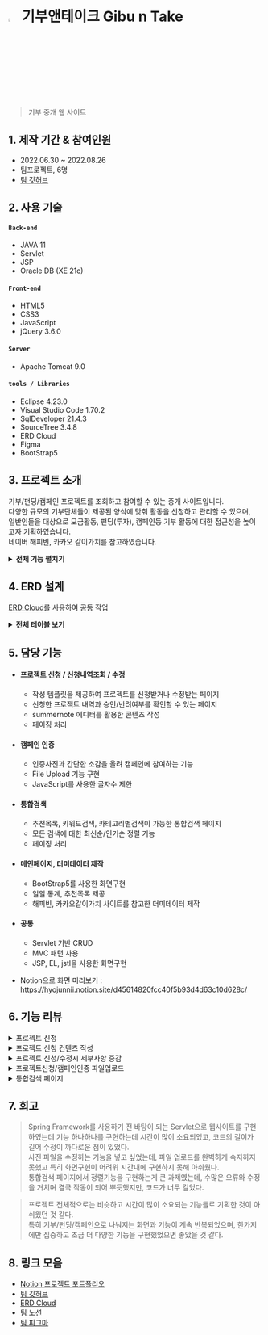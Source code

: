 # <img src="https://user-images.githubusercontent.com/96437859/203319416-bc8b7035-73be-492c-9286-974a1ba70bcf.png" width="4%" height="4%"> 기부앤테이크 Gibu n Take
> 기부 중개 웹 사이트


## 1. 제작 기간 & 참여인원
- 2022.06.30 ~ 2022.08.26
- 팀프로젝트, 6명
- [팀 깃허브](https://github.com/hyojunnii/GibuAndTake) <br>


## 2. 사용 기술
#### `Back-end`
  - JAVA 11
  - Servlet
  - JSP
  - Oracle DB (XE 21c)
#### `Front-end`
  - HTML5
  - CSS3
  - JavaScript
  - jQuery 3.6.0
#### `Server`
  - Apache Tomcat 9.0
#### `tools / Libraries`
  - Eclipse 4.23.0
  - Visual Studio Code 1.70.2
  - SqlDeveloper 21.4.3
  - SourceTree 3.4.8
  - ERD Cloud
  - Figma
  - BootStrap5


## 3. 프로젝트 소개
기부/펀딩/캠페인 프로젝트를 조회하고 참여할 수 있는 중개 사이트입니다. <br>
다양한 규모의 기부단체들이 제공된 양식에 맞춰 활동을 신청하고 관리할 수 있으며, <br>
일반인들을 대상으로 모금활동, 펀딩(투자), 캠페인등 기부 활동에 대한 접근성을 높이고자 기획하였습니다. <br>
네이버 해피빈, 카카오 같이가치를 참고하였습니다.

<details>
<summary><b>전체 기능 펼치기</b></summary>
<div markdown="1">

### 4.1. 팀원별 기능
  
- **김우인(조장)** - 로그인, 회원가입, ID찾기, PWD찾기, 회원정보수정
- **권효정(형상관리)** - 프로젝트 신청, 수정, 캠페인 인증, 통합검색, 메인페이지, 더미데이터
- **조아연(DB관리)** - 명세서/영수증 조회, 출력, 홈페이지소개
- **곽우진** - 결제, 후기, 스토리(프로젝트현황), 헤더푸터
- **박준혁** - 프로젝트 조회, 프로젝트 참여, 댓글
- **박찬수** - 공지사항, FAQ/문의게시판, 일정관리

### 4.2. 기능 상세

- **일반회원/기업**
  - 회원가입/탈퇴
  - 로그인/로그아웃
  - 아이디/비밀번호찾기
  - 기부명세서 관리
  - 기부영수증 관리

- **프로젝트**
  - 프로젝트 신청
  - 프로젝트 수정
  - 프로젝트 조회
  - 결제
  - 캠페인 인증
  - 후기
  - 댓글
  
- **게시판**
  - 공지사항
  - FAQ
  - 문의
  
- **홈페이지**
  - 통합검색
  - 스토리 (프로젝트 현황)
  - 소개페이지
  - 메인페이지
  
</div>
</details>


## 4. ERD 설계
[ERD Cloud](https://www.erdcloud.com/d/MD3avQAnxDDqXMq2D)를 사용하여 공동 작업
<details>
<summary><b>전체 테이블 보기</b></summary>

![기부앤테이크](https://user-images.githubusercontent.com/96437859/203082016-5668bb7c-fda4-4d78-8d52-49ce1a049a4f.png)

</details>


## 5. 담당 기능 

- #### 프로젝트 신청 / 신청내역조회 / 수정
  - 작성 템플릿을 제공하여 프로젝트를 신청받거나 수정받는 페이지
  - 신청한 프로잭트 내역과 승인/반려여부를 확인할 수 있는 페이지
  - summernote 에디터를 활용한 콘텐츠 작성
  - 페이징 처리
- #### 캠페인 인증
  - 인증사진과 간단한 소감을 올려 캠페인에 참여하는 기능
  - File Upload 기능 구현
  - JavaScript를 사용한 글자수 제한
- #### 통합검색
  - 추천목록, 키워드검색, 카테고리별검색이 가능한 통합검색 페이지
  - 모든 검색에 대한 최신순/인기순 정렬 기능
  - 페이징 처리
- #### 메인페이지, 더미데이터 제작
  - BootStrap5를 사용한 화면구현
  - 일일 통계, 추천목록 제공
  - 해피빈, 카카오같이가치 사이트를 참고한 더미데이터 제작
- #### 공통
  - Servlet 기반 CRUD
  - MVC 패턴 사용
  - JSP, EL, jstl을 사용한 화면구현

- Notion으로 화면 미리보기 : <https://hyojunnii.notion.site/d45614820fcc40f5b93d4d63c10d628c/>
  
## 6. 기능 리뷰
<details>
<summary>프로젝트 신청</summary>
- 기부/펀딩/캠페인이 등록테이블을 중심으로 각각 세부사항이 여러개로 나뉘어 있었으며, 최대 4개의 테이블에 데이터를 나누어 넣어줬어야 했다.<br>
- if문으로 돌아가면서 데이터를 삽입했고, 중간에 삽입이 안될시 전체 롤백되는 코드로 작성하였다.
</details>
<details>
<summary>프로젝트 신청 컨텐츠 작성</summary>
- 기존 textarea를 사용하다 화면이 아쉽다는 생각이 들었고, 팀원분이 summernote 에디터를 추천해주어 사용하게 되었다. <br>
- 사용방법을 익히는데 시간이 다소 소요되었다.
</details>
<details>
<summary>프로젝트 신청/수정시 세부사항 증감</summary>
- 기부/펀딩에서 세부지출사항목록과 리워드목록을 입력받아야 했고 추가하거나 삭제한 칸을 모두 DB에 적용해야 했다. <br>
- 칸 추가/삭제는 JavaScript 테이블 셀추가로 구현하였으며 string 배열로 각각 저장하여 반복문으로 삽입하였다. <br>
- 프로젝트 수정도 목록을 DB에서 배열로 받아와 jstl 반복문으로 화면에 출력하였다.
</details>
<details>
<summary>프로젝트신청/캠페인인증 파일업로드</summary>
- form의 multipartdata방식으로 받아와 currenttimemills와 randomUUID를 사용하여 새로운 이름을 생성하고 <br>
  stream을 사용하여 바뀐 파일 명으로 서버에 저장하고 DB에 이름을 업로드해주었다.
</details>
<details>
<summary>통합검색 페이지</summary>
- 추천목록/키워드검색/주제별검색 별로 화면을 다르게 나타내기 위해 EL표현식을 사용하였다. <br>
- PageVo를 만들고 SQL ROWNUM과 서브쿼리를 사용하여 페이징 처리를 구현하였다. <br>
- 기능별로 DAO단에서 정렬을 따로 구현하였다..
</details>


## 7. 회고
> Spring Framework를 사용하기 전 바탕이 되는 Servlet으로 웹사이트를 구현하였는데 기능 하나하나를 구현하는데 시간이 많이 소요되었고, 코드의 길이가 길어 수정이 까다로운 점이 있었다. <br>
> 사진 파일을 수정하는 기능을 넣고 싶었는데, 파일 업로드를 완벽하게 숙지하지 못했고 특히 화면구현이 어려워 시간내에 구현하지 못해 아쉬웠다. <br>
> 통합검색 페이지에서 정렬기능을 구현하는게 큰 과제였는데, 수많은 오류와 수정을 거치며 결국 작동이 되어 뿌듯했지만, 코드가 너무 길었다.<br>

> 프로젝트 전체적으로는 비슷하고 시간이 많이 소요되는 기능들로 기획한 것이 아쉬웠던 것 같다. <br>
> 특히 기부/펀딩/캠페인으로 나눠지는 화면과 기능이 계속 반복되었으며, 한가지에만 집중하고 조금 더 다양한 기능을 구현했었으면 좋았을 것 같다.


## 8. 링크 모음
- [Notion 프로젝트 포트폴리오](https://hyojunnii.notion.site/d45614820fcc40f5b93d4d63c10d628c) <br>
- [팀 깃허브](https://github.com/hyojunnii/GibunTake) <br>
- [ERD Cloud](https://www.erdcloud.com/d/MD3avQAnxDDqXMq2D) <br>
- [팀 노션](https://www.notion.so/KH-4-46c42e462fe74c1abfe1acb507359903) <br>
- [팀 피그마](https://www.figma.com/file/BjvrCMClye5Cgx58PvTPwF/%ED%99%94%EB%A9%B4%EC%84%A4%EA%B3%84?t=dFgdYHRAEsNBZb71-0)
